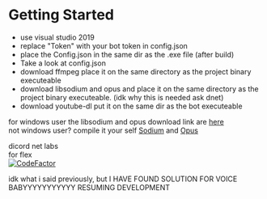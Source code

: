 # Getting Started
- use visual studio 2019
- replace "Token" with your bot token in config.json
- place the Config.json in the same dir as the .exe file (after build)
- Take a look at config.json
- download ffmpeg place it on the same directory as the project binary executeable
- download libsodium and opus and place it on the same directory as the project binary executeable. (idk why this is needed ask dnet)
- download  youtube-dl put it on the same dir as the bot executeable

for windows user the libsodium and opus download link are [here](https://github.com/discord-net/Discord.Net/tree/dev/voice-natives) <br/>
not windows user? compile it your self [Sodium](https://download.libsodium.org/libsodium/releases/) and [Opus](http://downloads.xiph.org/releases/opus/)<br/>

dicord net labs <br/>
for flex <br/>
[![CodeFactor](https://www.codefactor.io/repository/github/badewen/discord-bot/badge/master)](https://www.codefactor.io/repository/github/badewen/discord-bot/overview/master) <br/>

idk what i said previously, but I HAVE FOUND SOLUTION FOR VOICE BABYYYYYYYYYYY RESUMING DEVELOPMENT
